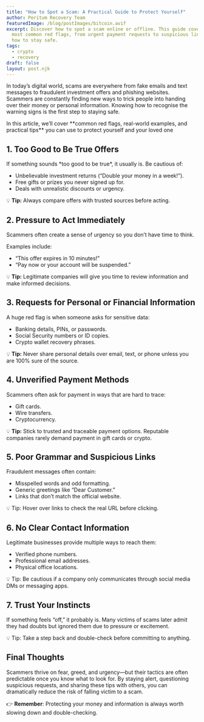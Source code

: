 ```yaml
---
title: "How to Spot a Scam: A Practical Guide to Protect Yourself"
author: Peritum Recovery Team
featuredImage: /blog/postImages/bitcoin.avif
excerpt: Discover how to spot a scam online or offline. This guide covers the
  most common red flags, from urgent payment requests to suspicious links, and
  how to stay safe.
tags:
  - crypto
  - recovery
draft: false
layout: post.njk
---
```

   In today’s digital world, scams are everywhere from fake emails and text messages to fraudulent investment offers and phishing websites. Scammers are constantly finding new ways to trick people into handing over their money or personal information. Knowing how to recognise the warning signs is the first step to staying safe.



   In this article, we’ll cover \*\*common red flags, real-world examples, and practical tips\*\* you can use to protect yourself and your loved one

## **1. Too Good to Be True Offers**



If something sounds \*too good to be true\*, it usually is. Be cautious of:



* Unbelievable investment returns (“Double your money in a week!”).
* Free gifts or prizes you never signed up for.
* Deals with unrealistic discounts or urgency.

💡 **Tip:** Always compare offers with trusted sources before acting.



## **2. Pressure to Act Immediately**



Scammers often create a sense of urgency so you don’t have time to think.

Examples include:



*  “This offer expires in 10 minutes!”
*  “Pay now or your account will be suspended.”



💡 **Tip:** Legitimate companies will give you time to review information and make informed decisions.



## **3. Requests for Personal or Financial Information**

A huge red flag is when someone asks for sensitive data:  



* Banking details, PINs, or passwords.
* Social Security numbers or ID copies.
* Crypto wallet recovery phrases. 







💡 **Tip:** Never share personal details over email, text, or phone unless you are 100% sure of the source.

## **4. Unverified Payment Methods**

Scammers often ask for payment in ways that are hard to trace:



*  Gift cards.
*  Wire transfers.
* Cryptocurrency.

💡  **Tip:** Stick to trusted and traceable payment options. Reputable companies rarely demand payment in gift cards or crypto.





## **5. Poor Grammar and Suspicious Links**

Fraudulent messages often contain:

* Misspelled words and odd formatting.
* Generic greetings like “Dear Customer.”
* Links that don’t match the official website.

💡 Tip: Hover over links to check the real URL before clicking.

## **6. No Clear Contact Information**

Legitimate businesses provide multiple ways to reach them:



* Verified phone numbers.
* Professional email addresses.
* Physical office locations.

💡 Tip: Be cautious if a company only communicates through social media DMs or messaging apps.



## **7. Trust Your Instincts**

If something feels “off,” it probably is. Many victims of scams later admit they had doubts but ignored them due to pressure or excitement.

💡 Tip: Take a step back and double-check before committing to anything.



## Final Thoughts

Scammers thrive on fear, greed, and urgency—but their tactics are often predictable once you know what to look for. By staying alert, questioning suspicious requests, and sharing these tips with others, you can dramatically reduce the risk of falling victim to a scam.

👉 **Remember**: Protecting your money and information is always worth slowing down and double-checking.
